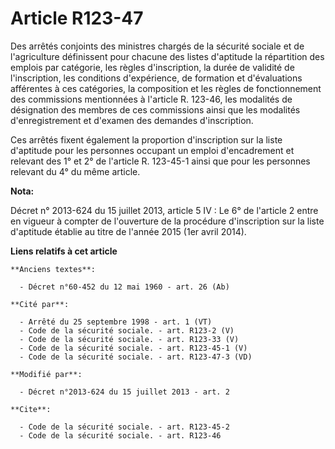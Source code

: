 # Article R123-47

Des arrêtés conjoints des ministres chargés de la sécurité sociale et de l'agriculture définissent pour chacune des listes
d'aptitude la répartition des emplois par catégorie, les règles d'inscription, la durée de validité de l'inscription, les
conditions d'expérience, de formation et d'évaluations afférentes à ces catégories, la composition et les règles de
fonctionnement des commissions mentionnées à l'article R. 123-46, les modalités de désignation des membres de ces commissions
ainsi que les modalités d'enregistrement et d'examen des demandes d'inscription. 

Ces arrêtés fixent également la proportion d'inscription sur la liste d'aptitude pour les personnes occupant un emploi
d'encadrement et relevant des 1° et 2° de l'article R. 123-45-1 ainsi que pour les personnes relevant du 4° du même article.

**Nota:**

Décret n° 2013-624 du 15 juillet 2013, article 5 IV : Le 6° de l'article 2 entre en vigueur à compter de l'ouverture de la
procédure d'inscription sur la liste d'aptitude établie au titre de l'année 2015 (1er avril 2014).

**Liens relatifs à cet article**

	**Anciens textes**:

	  - Décret n°60-452 du 12 mai 1960 - art. 26 (Ab)

	**Cité par**:

	  - Arrêté du 25 septembre 1998 - art. 1 (VT)
	  - Code de la sécurité sociale. - art. R123-2 (V)
	  - Code de la sécurité sociale. - art. R123-33 (V)
	  - Code de la sécurité sociale. - art. R123-45-1 (V)
	  - Code de la sécurité sociale. - art. R123-47-3 (VD)

	**Modifié par**:

	  - Décret n°2013-624 du 15 juillet 2013 - art. 2

	**Cite**:

	  - Code de la sécurité sociale. - art. R123-45-2
	  - Code de la sécurité sociale. - art. R123-46
